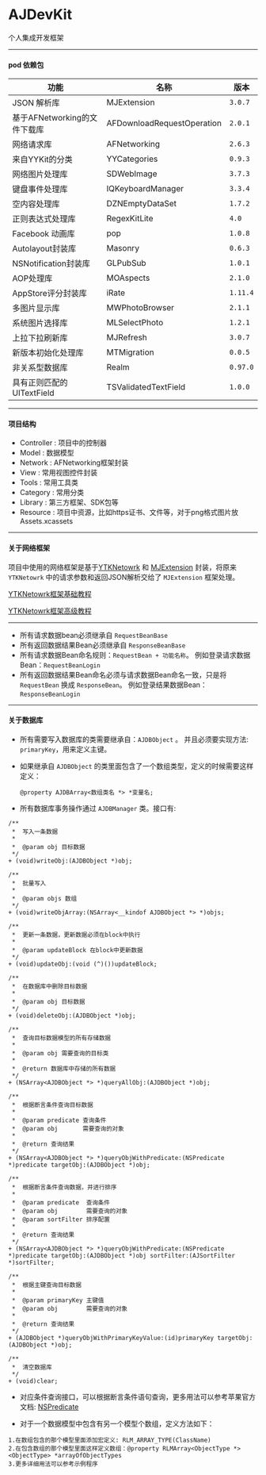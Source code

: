 # AJDevKit
个人集成开发框架

---

#### pod 依赖包

功能 | 名称 | 版本
------------ | ------------- | ------------
JSON 解析库 					| MJExtension  		| `3.0.7`
基于AFNetworking的文件下载库 	| AFDownloadRequestOperation  | `2.0.1`
网络请求库 					| AFNetworking 		| `2.6.3`
来自YYKit的分类 				| YYCategories  	| `0.9.3`
网络图片处理库  				| SDWebImage 		| `3.7.3`
键盘事件处理库    			| IQKeyboardManager | `3.3.4`
空内容处理库    				| DZNEmptyDataSet   | `1.7.2`
正则表达式处理库    			| RegexKitLite      | `4.0`
Facebook 动画库    			| pop  				 | `1.0.8`
Autolayout封装库    			| Masonry 			 | `0.6.3`
NSNotification封装库   	    | GLPubSub 			 | `1.0.1`
AOP处理库   				    | MOAspects 		 | `2.1.0`
AppStore评分封装库    		| iRate 		     | `1.11.4`
多图片显示库    				| MWPhotoBrowser 	 | `2.1.1`
系统图片选择库   				| MLSelectPhoto     |  `1.2.1`
上拉下拉刷新库    			| MJRefresh  		 |  `3.0.7`
新版本初始化处理库   			| MTMigration       | `0.0.5`
非关系型数据库    			| Realm             | `0.97.0`
具有正则匹配的UITextField     | TSValidatedTextField | `1.0.0`



---

#### 项目结构

* Controller : 项目中的控制器
* Model : 数据模型
* Network : AFNetworking框架封装
* View : 常用视图控件封装
* Tools : 常用工具类
* Category : 常用分类
* Library : 第三方框架、SDK包等
* Resource : 项目中资源，比如https证书、文件等，对于png格式图片放 Assets.xcassets 


---

#### 关于网络框架

项目中使用的网络框架是基于[YTKNetowrk](https://github.com/yuantiku/YTKNetwork) 和 [MJExtension](https://github.com/CoderMJLee/MJExtension) 封装，将原来 `YTKNetowrk`  中的请求参数和返回JSON解析交给了  `MJExtension`  框架处理。

[YTKNetowrk框架基础教程](BasicGuide.md)

[YTKNetowrk框架高级教程](ProGuide.md)

---

* 所有请求数据bean必须继承自 `RequestBeanBase` 
* 所有返回数据结果Bean必须继承自 `ResponseBeanBase` 
* 所有请求数据Bean命名规则：`RequestBean + 功能名称`。 例如登录请求数据Bean：`RequestBeanLogin`
* 所有返回数据结果Bean命名必须与请求数据Bean命名一致，只是将 `RequestBean` 换成 `ResponseBean`。 例如登录结果数据Bean：`ResponseBeanLogin`


---


#### 关于数据库

* 所有需要写入数据库的类需要继承自：`AJDBObject` 。  并且必须要实现方法: `primaryKey`，用来定义主键。
* 如果继承自 `AJDBObject` 的类里面包含了一个数组类型，定义的时候需要这样定义：

 	```
  	@property AJDBArray<数组类名 *> *变量名;  
  	```

* 所有数据库事务操作通过 `AJDBManager` 类。接口有:

```
/**
 *  写入一条数据
 *
 *  @param obj 目标数据
 */
+ (void)writeObj:(AJDBObject *)obj;

/**
 *  批量写入
 *
 *  @param objs 数组
 */
+ (void)writeObjArray:(NSArray<__kindof AJDBObject *> *)objs;

/**
 *  更新一条数据，更新数据必须在block中执行
 *
 *  @param updateBlock 在block中更新数据
 */
+ (void)updateObj:(void (^)())updateBlock;

/**
 *  在数据库中删除目标数据
 *
 *  @param obj 目标数据
 */
+ (void)deleteObj:(AJDBObject *)obj;

/**
 *  查询目标数据模型的所有存储数据
 *
 *  @param obj 需要查询的目标类
 *
 *  @return 数据库中存储的所有数据
 */
+ (NSArray<AJDBObject *> *)queryAllObj:(AJDBObject *)obj;

/**
 *  根据断言条件查询目标数据
 *
 *  @param predicate 查询条件
 *  @param obj       需要查询的对象
 *
 *  @return 查询结果
 */
+ (NSArray<AJDBObject *> *)queryObjWithPredicate:(NSPredicate *)predicate targetObj:(AJDBObject *)obj;

/**
 *  根据断言条件查询数据，并进行排序
 *
 *  @param predicate  查询条件
 *  @param obj        需要查询的对象
 *  @param sortFilter 排序配置
 *
 *  @return 查询结果
 */
+ (NSArray<AJDBObject *> *)queryObjWithPredicate:(NSPredicate *)predicate targetObj:(AJDBObject *)obj sortFilter:(AJSortFilter *)sortFilter;

/**
 *  根据主键查询目标数据
 *
 *  @param primaryKey 主键值
 *  @param obj        需要查询的对象
 *
 *  @return 查询结果
 */
+ (AJDBObject *)queryObjWithPrimaryKeyValue:(id)primaryKey targetObj:(AJDBObject *)obj;

/**
 *  清空数据库
 */
+ (void)clear;
```

* 对应条件查询接口，可以根据断言条件语句查询，更多用法可以参考苹果官方文档: [NSPredicate](https://developer.apple.com/library/ios/documentation/Cocoa/Conceptual/Predicates/AdditionalChapters/Introduction.html)

* 对于一个数据模型中包含有另一个模型个数组，定义方法如下：

```
1.在数组包含的那个模型里面添加宏定义: RLM_ARRAY_TYPE(ClassName)
2.在包含数组的那个模型里面这样定义数组：@property RLMArray<ObjectType *><ObjectType> *arrayOfObjectTypes 
3.更多详细用法可以参考示例程序
```









